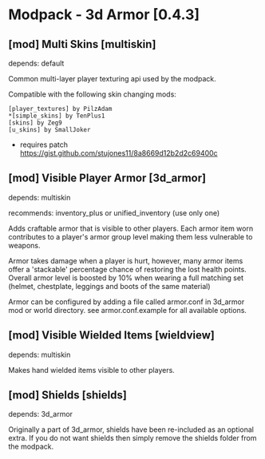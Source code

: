 Modpack - 3d Armor [0.4.3]
==========================

[mod] Multi Skins [multiskin]
-----------------------------

depends: default

Common multi-layer player texturing api used by the modpack.

Compatible with the following skin changing mods:

	[player_textures] by PilzAdam
	*[simple_skins] by TenPlus1
	[skins] by Zeg9
	[u_skins] by SmallJoker

* requires patch https://gist.github.com/stujones11/8a8669d12b2d2c69400c

[mod] Visible Player Armor [3d_armor]
-------------------------------------

depends: multiskin

recommends: inventory_plus or unified_inventory (use only one)

Adds craftable armor that is visible to other players. Each armor item worn contributes to
a player's armor group level making them less vulnerable to weapons.

Armor takes damage when a player is hurt, however, many armor items offer a 'stackable'
percentage chance of restoring the lost health points. Overall armor level is boosted by 10%
when wearing a full matching set (helmet, chestplate, leggings and boots of the same material)

Armor can be configured by adding a file called armor.conf in 3d_armor mod or world directory.
see armor.conf.example for all available options.

[mod] Visible Wielded Items [wieldview]
---------------------------------------

depends: multiskin

Makes hand wielded items visible to other players.

[mod] Shields [shields]
-------------------------------------

depends: 3d_armor

Originally a part of 3d_armor, shields have been re-included as an optional extra.
If you do not want shields then simply remove the shields folder from the modpack.


